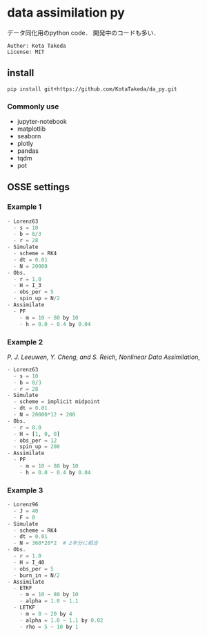 # data assimilation py
データ同化用のpython code．
開発中のコードも多い．

```
Author: Kota Takeda
License: MIT
```

## install
```
pip install git+https://github.com/KotaTakeda/da_py.git
```

### Commonly use
- jupyter-notebook
- matplotlib
- seaborn
- plotly
- pandas
- tqdm
- pot


## OSSE settings
### Example 1
```py
- Lorenz63
  - s = 10
  - b = 8/3
  - r = 28
- Simulate
  - scheme = RK4
  - dt = 0.01
  - N = 20000
- Obs.
  - r = 1.0
  - H = I_3
  - obs_per = 5
  - spin_up = N/2
- Assimilate
  - PF
    - m = 10 ~ 80 by 10
    - h = 0.0 ~ 0.4 by 0.04
```
### Example 2
*P. J. Leeuwen, Y. Cheng, and S. Reich, Nonlinear Data Assimilation,*
```py
- Lorenz63
  - s = 10
  - b = 8/3
  - r = 28
- Simulate
  - scheme = implicit midpoint
  - dt = 0.01
  - N = 20000*12 + 200
- Obs.
  - r = 8.0
  - H = [1, 0, 0]
  - obs_per = 12
  - spin_up = 200
- Assimilate
  - PF
    - m = 10 ~ 80 by 10
    - h = 0.0 ~ 0.4 by 0.04
```

### Example 3
```py
- Lorenz96
  - J = 40
  - F = 8
- Simulate
  - scheme = RK4
  - dt = 0.01
  - N = 360*20*2  # 2年分に相当
- Obs.
  - r = 1.0
  - H = I_40
  - obs_per = 5
  - burn_in = N/2
- Assimilate
  - ETKF
    - m = 10 ~ 80 by 10
    - alpha = 1.0 ~ 1.1
  - LETKF
    - m = 8 ~ 20 by 4
    - alpha = 1.0 ~ 1.1 by 0.02
    - rho = 5 ~ 10 by 1
``````